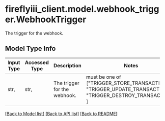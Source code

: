 # fireflyiii_client.model.webhook_trigger.WebhookTrigger

The trigger for the webhook.

## Model Type Info
Input Type | Accessed Type | Description | Notes
------------ | ------------- | ------------- | -------------
str,  | str,  | The trigger for the webhook. | must be one of ["TRIGGER_STORE_TRANSACTION", "TRIGGER_UPDATE_TRANSACTION", "TRIGGER_DESTROY_TRANSACTION", ] 

[[Back to Model list]](../../README.md#documentation-for-models) [[Back to API list]](../../README.md#documentation-for-api-endpoints) [[Back to README]](../../README.md)

